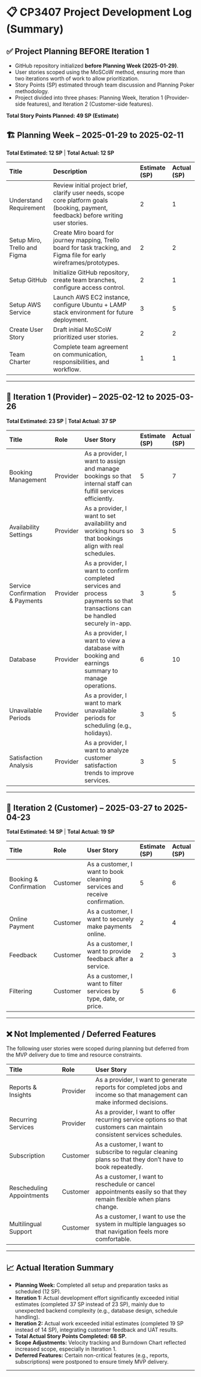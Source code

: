 # 📋 CP3407 Project Development Log (Summary)

## ✅ Project Planning BEFORE Iteration 1

- GitHub repository initialized **before Planning Week (2025-01-29)**.
- User stories scoped using the MoSCoW method, ensuring more than two iterations worth of work to allow prioritization.
- Story Points (SP) estimated through team discussion and Planning Poker methodology.
- Project divided into three phases: Planning Week, Iteration 1 (Provider-side features), and Iteration 2 (Customer-side features).

**Total Story Points Planned: 49 SP (Estimate)**

## 🏗 Planning Week – 2025-01-29 to 2025-02-11
**Total Estimated: 12 SP** | **Total Actual: 12 SP**

| Title | Description | Estimate (SP) | Actual (SP) |
|:---|:---|:---|:---|
| Understand Requirement | Review initial project brief, clarify user needs, scope core platform goals (booking, payment, feedback) before writing user stories. | 2 | 1 |
| Setup Miro, Trello and Figma | Create Miro board for journey mapping, Trello board for task tracking, and Figma file for early wireframes/prototypes. | 2 | 2 |
| Setup GitHub | Initialize GitHub repository, create team branches, configure access control. | 2 | 1 |
| Setup AWS Service | Launch AWS EC2 instance, configure Ubuntu + LAMP stack environment for future deployment. | 3 | 5 |
| Create User Story | Draft initial MoSCoW prioritized user stories. | 2 | 2 |
| Team Charter | Complete team agreement on communication, responsibilities, and workflow. | 1 | 1 |

---

## 🚀 Iteration 1 (Provider) – 2025-02-12 to 2025-03-26
**Total Estimated: 23 SP** | **Total Actual: 37 SP**

| Title | Role | User Story | Estimate (SP) | Actual (SP) |
|:---|:---|:---|:---|:---|
| Booking Management | Provider | As a provider, I want to assign and manage bookings so that internal staff can fulfill services efficiently. | 5 | 7 |
| Availability Settings | Provider | As a provider, I want to set availability and working hours so that bookings align with real schedules. | 3 | 5 |
| Service Confirmation & Payments | Provider | As a provider, I want to confirm completed services and process payments so that transactions can be handled securely in-app. | 3 | 5 |
| Database | Provider | As a provider, I want to view a database with booking and earnings summary to manage operations. | 6 | 10 |
| Unavailable Periods | Provider | As a provider, I want to mark unavailable periods for scheduling (e.g., holidays). | 3 | 5 |
| Satisfaction Analysis | Provider | As a provider, I want to analyze customer satisfaction trends to improve services. | 3 | 5 |

---

## 👥 Iteration 2 (Customer) – 2025-03-27 to 2025-04-23
**Total Estimated: 14 SP** | **Total Actual: 19 SP**

| Title | Role | User Story | Estimate (SP) | Actual (SP) |
|:---|:---|:---|:---|:---|
| Booking & Confirmation | Customer | As a customer, I want to book cleaning services and receive confirmation. | 5 | 6 |
| Online Payment | Customer | As a customer, I want to securely make payments online. | 2 | 4 |
| Feedback | Customer | As a customer, I want to provide feedback after a service. | 2 | 3 |
| Filtering | Customer | As a customer, I want to filter services by type, date, or price. | 5 | 6 |

---

## ❌ Not Implemented / Deferred Features

The following user stories were scoped during planning but deferred from the MVP delivery due to time and resource constraints.

| Title | Role | User Story |
|:---|:---|:---|
| Reports & Insights | Provider | As a provider, I want to generate reports for completed jobs and income so that management can make informed decisions. |
| Recurring Services | Provider | As a provider, I want to offer recurring service options so that customers can maintain consistent services schedules. |
| Subscription | Customer | As a customer, I want to subscribe to regular cleaning plans so that they don’t have to book repeatedly. |
| Rescheduling Appointments | Customer | As a customer, I want to reschedule or cancel appointments easily so that they remain flexible when plans change. |
| Multilingual Support | Customer | As a customer, I want to use the system in multiple languages so that navigation feels more comfortable. |
---

## 📈 Actual Iteration Summary

- **Planning Week:** Completed all setup and preparation tasks as scheduled (12 SP).
- **Iteration 1:** Actual development effort significantly exceeded initial estimates (completed 37 SP instead of 23 SP), mainly due to unexpected backend complexity (e.g., database design, schedule handling).
- **Iteration 2:** Actual work exceeded initial estimates (completed 19 SP instead of 14 SP), integrating customer feedback and UAT results.
- **Total Actual Story Points Completed: 68 SP.**
- **Scope Adjustments:** Velocity tracking and Burndown Chart reflected increased scope, especially in Iteration 1.
- **Deferred Features:** Certain non-critical features (e.g., reports, subscriptions) were postponed to ensure timely MVP delivery.

---
